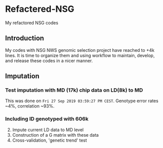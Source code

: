 # Refactered-NSG
My refactored NSG codes
    
## Introduction
My codes with NSG NWS genomic selection project have reached to +4k lines.  It is time to organize them and using workflow to maintain, develop, and release these codes in a nicer manner.

## Imputation
### Test imputation with MD (17k) chip data on LD(8k) to MD
This was done on `Fri 27 Sep 2019 03:59:27 PM CEST`.  Genotype error rates ~4%, correlation ~93%.
    
### Including ID genotyped with 606k 

2. Impute current LD data to MD level
3. Construction of a G matrix with these data
4. Cross-validation, 'genetic trend' test
